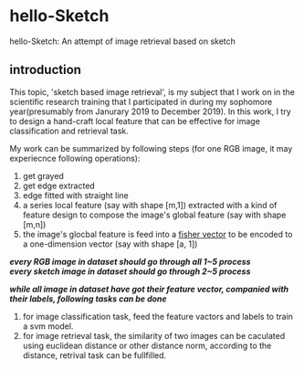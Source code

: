 # hello-Sketch
hello-Sketch: An attempt of image retrieval based on sketch</br>

## introduction
This topic, 'sketch based image retrieval', is my subject that I work on in the scientific research training that I participated in during my sophomore year(presumably from Janurary 2019 to December 2019). In this work, I try to design a  hand-craft local feature that can be effective for image classification and retrieval task.</br>

My work can be summarized by following steps (for one RGB image, it may experiecnce following operations):</br>
1. get grayed
2. get edge extracted</br>
3. edge fitted with straight line</br>
4. a series local feature (say with shape [m,1]) extracted with a kind of feature design to compose the image's global feature (say with shape [m,n])</br>
5. the image's glocbal feature is feed into a [fisher vector](https://www.vlfeat.org/overview/encodings.html) to be encoded to a one-dimension vector (say with shape [a, 1])</br>

***every RGB image in dataset should go through all 1~5 process***</br>
***every sketch image in dataset should go through 2~5 process***</br>

***while all image in dataset have got their feature vector, companied with their labels, following tasks can be done***</br>
1. for image classification task, feed the feature vactors and labels to train a svm model.
2. for image retrieval task, the similarity of two images can be caculated using euclidean distance or other distance norm, according to the distance, retrival task can be fullfilled.
